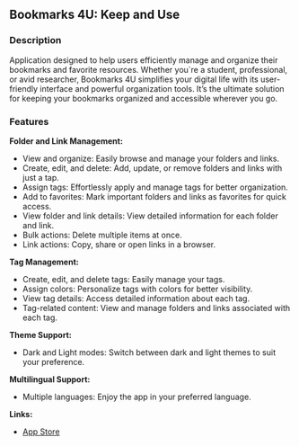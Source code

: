 ## Bookmarks 4U: Keep and Use

### Description

Application designed to help users efficiently manage and organize their bookmarks and favorite resources. Whether you`re a student, professional, or avid researcher, Bookmarks 4U simplifies your digital life with its user-friendly interface and powerful organization tools. It’s the ultimate solution for keeping your bookmarks organized and accessible wherever you go.

### Features

**Folder and Link Management:**

- View and organize: Easily browse and manage your folders and links.
- Create, edit, and delete: Add, update, or remove folders and links with just a tap.
- Assign tags: Effortlessly apply and manage tags for better organization.
- Add to favorites: Mark important folders and links as favorites for quick access.
- View folder and link details: View detailed information for each folder and link.
- Bulk actions: Delete multiple items at once.
- Link actions: Copy, share or open links in a browser.

**Tag Management:**

- Create, edit, and delete tags: Easily manage your tags.
- Assign colors: Personalize tags with colors for better visibility.
- View tag details: Access detailed information about each tag.
- Tag-related content: View and manage folders and links associated with each tag.

**Theme Support:**

- Dark and Light modes: Switch between dark and light themes to suit your preference.

**Multilingual Support:**

- Multiple languages: Enjoy the app in your preferred language.

**Links:**

- [App Store](https://apps.apple.com/uy/app/bookmarks-4u/id6642707808)
